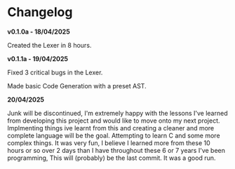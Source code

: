 # Changelog

**v0.1.0a - 18/04/2025**

Created the Lexer in 8 hours.

**v0.1.1a - 19/04/2025**

Fixed 3 critical bugs in the Lexer.

Made basic Code Generation with a preset AST.

**20/04/2025**

Junk will be discontinued, I'm extremely happy with the
lessons I've learned from developing this project and
would like to move onto my next project.
Implmenting things ive learnt from this and creating a
cleaner and more complete language will be the goal.
Attempting to learn C and some more complex things.
It was very fun, I believe I learned more from these
10 hours or so over 2 days than I have throughout these
6 or 7 years I've been programming, This will (probably)
be the last commit. It was a good run.
